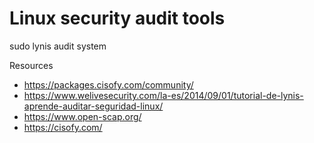 # Linux security audit tools
sudo lynis audit system

Resources
- https://packages.cisofy.com/community/
- https://www.welivesecurity.com/la-es/2014/09/01/tutorial-de-lynis-aprende-auditar-seguridad-linux/
- https://www.open-scap.org/
- https://cisofy.com/
